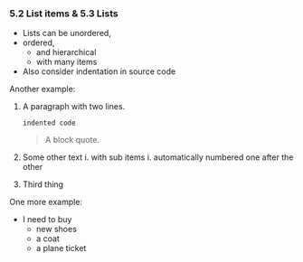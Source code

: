 ### 5.2 List items & 5.3 Lists

* Lists can be unordered,
* ordered,
  * and hierarchical
  * with many items
* Also consider indentation in source code

Another example:


1.  A paragraph
    with two lines.

        indented code

    > A block quote.
    
2.  Some other text
      i. with sub items
      i. automatically numbered
         one after the other
         
3.  Third thing

One more example:

* I need to buy
    - new shoes
    - a coat
    - a plane ticket